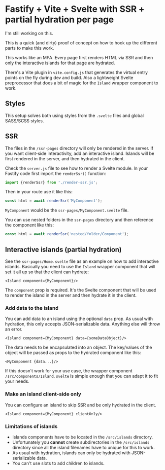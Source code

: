 # Fastify + Vite + Svelte with SSR + partial hydration per page

I'm still working on this.

This is a quick (and dirty) proof of concept on how to hook up the different parts to make this work.

This works like an MPA. Every page first renders HTML via SSR and then only the interactive islands for that page are hydrated.

There's a Vite plugin in `vite.config.js` that generates the virtual entry points on the fly during dev and build. Also a lightweight Svelte preprocessor that does a bit of magic for the `Island` wrapper component to work.

## Styles

This setup solves both using styles from the `.svelte` files and global SASS/SCSS styles.

## SSR

The files in the `/ssr-pages` directory will only be rendered in the server. If you want client-side interactivity, add an interactive island. Islands will be first rendered in the server, and then hydrated in the client.

Check the `server.js` file to see how to render a Svelte module. In your Fastify code first import the `renderSsr()` function:

```js
import {renderSsr} from './render-ssr.js';
```

Then in your route use it like this:
```js
const html = await renderSsr('MyComponent');
```

`MyComponent` would be the `ssr-pages/MyComponent.svelte` file.

You can use nested folders in the `ssr-pages` directory and then reference the component like this:
```js
const html = await renderSsr('nested/folder/Component');
```

## Interactive islands (partial hydration)

See the `ssr-pages/Home.svelte` file as an example on how to add interactive islands. Basically you need to use the `Island` wrapper component that will set it all up so that the client can hydrate:

```svelte
<Island component={MyComponent}/>
```

The `component` prop is required. It's the Svelte component that will be used to render the island in the server and then hydrate it in the client.

### Add data to the island

You can add data to an island using the optional `data` prop. As usual with hydration, this only accepts JSON-serializable data. Anything else will throw an error.

```svelte
<Island component={MyComponent} data={someDataObject}/>
```

The data needs to be encapsulated into an object. The key/values of the object will be passed as props to the hydrated component like this:

```svelte
<MyComponent {data...}/>
```

If this doesn't work for your use case, the wrapper component `/src/components/Island.svelte` is simple enough that you can adapt it to fit your needs.

### Make an island client-side only

You can configure an island to skip SSR and be only hydrated in the client.

```svelte
<Island component={MyComponent} clientOnly/>
```

### Limitations of islands

* Islands components have to be located in the `/src/islands` directory.
* Unfortunately you **cannot** create subdirectories in the `/src/islands` directory since all the island filenames have to unique for this to work.
* As usual with hydration, islands can only be hydrated with JSON-serializable data.
* You can't use slots to add children to islands.